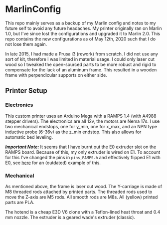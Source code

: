 # MarlinConfig

This repo mainly serves as a backup of my Marlin config and notes to my future self to avoid any future headaches. My printer originally ran on Marlin 1.0, but I've since lost the configurations and upgraded it to Marlin 2.0. This repo contains the new configurations as of May 12th, 2020 such that I do not lose them again. 

In late 2015, I had made a Prusa i3 (rework) from scratch. I did not use any sort of kit, therefore I was limited in material usage. I could only laser cut wood so I tweaked the open-sourced parts to be more robust and rigid to compensate for the lack of an aluminum frame. This resulted in a wooden frame with perpendicular supports on either side.

## Printer Setup

### Electronics

This custom printer uses an Arduino Mega with a RAMPS 1.4 (with A4988 stepper drivers). The electronics are all 12v, the motors are Nema 17s. I use two mechanical endstops, one for y_min, one for x_max, and an NPN type inductive probe (6-36v) as the z_min endstop. This also allows for automatic bed leveling. 

_**Important Note:**_ It seems that I have burnt out the E0 extruder slot on the RAMPS board. Because of this, my only extruder is wired on E1. To account for this I've changed the pins in `pins_RAMPS.h` and effectively flipped E1 with E0, see [here](https://3dprinting.stackexchange.com/questions/5840/how-to-change-e0-to-e1-on-marlin-1-1) for an (outdated) example of this.

### Mechanical

As mentioned above, the frame is laser cut wood. The Y-carriage is made of M8 threaded rods attached by printed parts. The threaded rods used to move the Z-axis are M5 rods. All smooth rods are M8s. All (yellow) printed parts are PLA. 

The hotend is a cheap E3D V6 clone with a Teflon-lined heat throat and 0.4 mm nozzle. The extruder is a geared wade's extruder (classic).